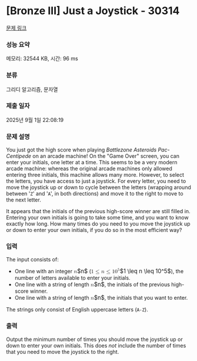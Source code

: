# [Bronze III] Just a Joystick - 30314 

[문제 링크](https://www.acmicpc.net/problem/30314) 

### 성능 요약

메모리: 32544 KB, 시간: 96 ms

### 분류

그리디 알고리즘, 문자열

### 제출 일자

2025년 9월 1일 22:08:19

### 문제 설명

<p>You just got the high score when playing <em>Battlezone Asteroids Pac-Centipede</em> on an arcade machine! On the "Game Over" screen, you can enter your initials, one letter at a time. This seems to be a very modern arcade machine: whereas the original arcade machines only allowed entering three initials, this machine allows many more. However, to select the letters, you have access to just a joystick. For every letter, you need to move the joystick up or down to cycle between the letters (wrapping around between '<code>Z</code>' and '<code>A</code>', in both directions) and move it to the right to move to the next letter.</p>

<p>It appears that the initials of the previous high-score winner are still filled in. Entering your own initials is going to take some time, and you want to know exactly how long. How many times do you need to you move the joystick up or down to enter your own initials, if you do so in the most efficient way?</p>

### 입력 

 <p>The input consists of:</p>

<ul>
	<li>One line with an integer <mjx-container class="MathJax" jax="CHTML" style="font-size: 109%; position: relative;"><mjx-math class="MJX-TEX" aria-hidden="true"><mjx-mi class="mjx-i"><mjx-c class="mjx-c1D45B TEX-I"></mjx-c></mjx-mi></mjx-math><mjx-assistive-mml unselectable="on" display="inline"><math xmlns="http://www.w3.org/1998/Math/MathML"><mi>n</mi></math></mjx-assistive-mml><span aria-hidden="true" class="no-mathjax mjx-copytext">$n$</span></mjx-container> (<mjx-container class="MathJax" jax="CHTML" style="font-size: 109%; position: relative;"><mjx-math class="MJX-TEX" aria-hidden="true"><mjx-mn class="mjx-n"><mjx-c class="mjx-c31"></mjx-c></mjx-mn><mjx-mo class="mjx-n" space="4"><mjx-c class="mjx-c2264"></mjx-c></mjx-mo><mjx-mi class="mjx-i" space="4"><mjx-c class="mjx-c1D45B TEX-I"></mjx-c></mjx-mi><mjx-mo class="mjx-n" space="4"><mjx-c class="mjx-c2264"></mjx-c></mjx-mo><mjx-msup space="4"><mjx-mn class="mjx-n"><mjx-c class="mjx-c31"></mjx-c><mjx-c class="mjx-c30"></mjx-c></mjx-mn><mjx-script style="vertical-align: 0.393em;"><mjx-mn class="mjx-n" size="s"><mjx-c class="mjx-c35"></mjx-c></mjx-mn></mjx-script></mjx-msup></mjx-math><mjx-assistive-mml unselectable="on" display="inline"><math xmlns="http://www.w3.org/1998/Math/MathML"><mn>1</mn><mo>≤</mo><mi>n</mi><mo>≤</mo><msup><mn>10</mn><mn>5</mn></msup></math></mjx-assistive-mml><span aria-hidden="true" class="no-mathjax mjx-copytext">$1 \leq n \leq 10^5$</span></mjx-container>), the number of letters available to enter your initials.</li>
	<li>One line with a string of length <mjx-container class="MathJax" jax="CHTML" style="font-size: 109%; position: relative;"><mjx-math class="MJX-TEX" aria-hidden="true"><mjx-mi class="mjx-i"><mjx-c class="mjx-c1D45B TEX-I"></mjx-c></mjx-mi></mjx-math><mjx-assistive-mml unselectable="on" display="inline"><math xmlns="http://www.w3.org/1998/Math/MathML"><mi>n</mi></math></mjx-assistive-mml><span aria-hidden="true" class="no-mathjax mjx-copytext">$n$</span></mjx-container>, the initials of the previous high-score winner.</li>
	<li>One line with a string of length <mjx-container class="MathJax" jax="CHTML" style="font-size: 109%; position: relative;"><mjx-math class="MJX-TEX" aria-hidden="true"><mjx-mi class="mjx-i"><mjx-c class="mjx-c1D45B TEX-I"></mjx-c></mjx-mi></mjx-math><mjx-assistive-mml unselectable="on" display="inline"><math xmlns="http://www.w3.org/1998/Math/MathML"><mi>n</mi></math></mjx-assistive-mml><span aria-hidden="true" class="no-mathjax mjx-copytext">$n$</span></mjx-container>, the initials that you want to enter.</li>
</ul>

<p>The strings only consist of English uppercase letters (<code>A-Z</code>).</p>

### 출력 

 <p>Output the minimum number of times you should move the joystick up or down to enter your own initials. This does <em>not</em> include the number of times that you need to move the joystick to the right.</p>

